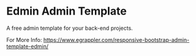 # Edmin Admin Template

A free admin template for your back-end projects.

For More Info: <a href="https://www.egrappler.com/responsive-bootstrap-admin-template-edmin/" target="_blank">https://www.egrappler.com/responsive-bootstrap-admin-template-edmin/</a>